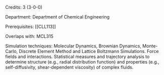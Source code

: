 Credits: 3 (3-0-0)

Department: Department of Chemical Engineering

Prerequisites: [[CLL113]]

Overlaps with: MCL315

Simulation techniques: Molecular Dynamics, Brownian Dynamics, Monte-Carlo, Discrete Element Method and Lattice Boltzmann Simulations. Force fields and interactions. Statistical measures and trajectory analysis to determine structure (e.g., radial distribution function) and properties (e.g., self-diffusivity, shear-dependent viscosity) of complex fluids.